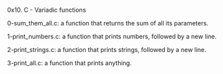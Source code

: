 0x10. C - Variadic functions

0-sum_them_all.c:
a function that returns the sum of all its parameters.

1-print_numbers.c:
a function that prints numbers, followed by a new line.

2-print_strings.c:
a function that prints strings, followed by a new line.

3-print_all.c:
a function that prints anything.
